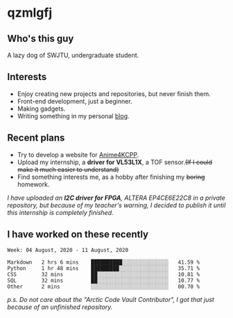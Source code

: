 # qzmlgfj

## Who's this guy

A lazy dog of SWJTU, undergraduate student.

## Interests

* Enjoy creating new projects and repositories, but never finish them.
* Front-end development, just a beginner.
* Making gadgets.
* Writing something in my personal [blog](https://qzmlgfj.ml/blog).

## Recent plans

* Try to develop a website for [Anime4KCPP](https://github.com/TianZerL/Anime4KCPP).
* Upload my internship, a **driver for VL53L1X**, a TOF sensor.~~(If I could make it much easier to understand)~~
* Find something interests me, as a hobby after finishing my ~~boring~~ homework.

*I have uploaded an **I2C driver for FPGA**, ALTERA EP4CE6E22C8 in a private repository, but because of my teacher's warning, I decided to publish it until this internship is completely finished.*

## I have worked on these recently

<!--START_SECTION:waka-->
```text
Week: 04 August, 2020 - 11 August, 2020

Markdown   2 hrs 6 mins    ██████████░░░░░░░░░░░░░░░   41.59 % 
Python     1 hr 48 mins    █████████░░░░░░░░░░░░░░░░   35.71 % 
CSS        32 mins         ██░░░░░░░░░░░░░░░░░░░░░░░   10.81 % 
SQL        32 mins         ██░░░░░░░░░░░░░░░░░░░░░░░   10.77 % 
Other      2 mins          ░░░░░░░░░░░░░░░░░░░░░░░░░   00.70 %
```
<!--END_SECTION:waka-->

*p.s.  Do not care about the "Arctic Code Vault Contributor", I got that just because of an unfinished repository.*

<!--
**qzmlgfj/qzmlgfj** is a ✨ _special_ ✨ repository because its `README.md` (this file) appears on your GitHub profile.

Here are some ideas to get you started:

- 🔭 I’m currently working on ...
- 🌱 I’m currently learning ...
- 👯 I’m looking to collaborate on ...
- 🤔 I’m looking for help with ...
- 💬 Ask me about ...
- 📫 How to reach me: ...
- 😄 Pronouns: ...
- ⚡ Fun fact: ...
-->
